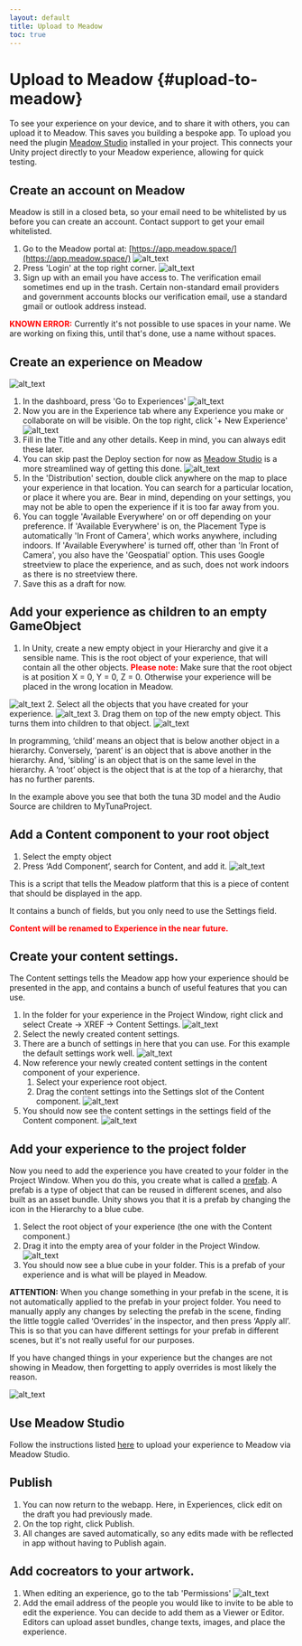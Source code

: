 ```yaml
---
layout: default
title: Upload to Meadow
toc: true
---
```


# Upload to Meadow {#upload-to-meadow}

To see your experience on your device, and to share it with others, you can upload it to Meadow. This saves you building a bespoke app.
To upload you need the plugin [Meadow Studio](https://manual.meadow.space/meadow-studio.html) installed in your project. This connects your Unity project directly to your Meadow experience, allowing for quick testing. 

## Create an account on Meadow 

Meadow is still in a closed beta, so your email need to be whitelisted by us before you can create an account. Contact support to get your email whitelisted.

1. Go to the Meadow portal at: [https://app.meadow.space/](https://app.meadow.space/)
![alt_text](images/m-pre-login.webp "Pre-Login")
2. Press 'Login' at the top right corner. 
![alt_text](images/m-login.webp "Login")
3. Sign up with an email you have access to. The verification email sometimes end up in the trash. Certain non-standard email providers and government accounts blocks our verification email, use a standard gmail or outlook address instead. 

**<font color="red">KNOWN ERROR:</font>** Currently it's not possible to use spaces in your name. We are working on fixing this, until that's done, use a name without spaces.

## Create an experience on Meadow

![alt_text](images/m-dashboard.webp "Dashboard")
1. In the dashboard, press 'Go to Experiences' 
![alt_text](images/m-experiences.webp "Experiences")
2. Now you are in the Experience tab where any Experience you make or collaborate on will be visible. On the top right, click '+ New Experience'
![alt_text](images/m-details.webp "Details")
3. Fill in the Title and any other details. Keep in mind, you can always edit these later.
4. You can skip past the Deploy section for now as [Meadow Studio](https://manual.meadow.space/meadow-studio.html) is a more streamlined way of getting this done.
![alt_text](images/m-map.webp "Map")
5. In the 'Distribution' section, double click anywhere on the map to place your experience in that location. You can search for a particular location, or place it where you are. Bear in mind, depending on your settings, you may not be able to open the experience if it is too far away from you.
6. You can toggle 'Available Everywhere' on or off depending on your preference. If 'Available Everywhere' is on, the Placement Type is automatically 'In Front of Camera', which works anywhere, including indoors. If 'Available Everywhere' is turned off, other than 'In Front of Camera', you also have the 'Geospatial' option. This uses Google streetview to place the experience, and as such, does not work indoors as there is no streetview there. 
7. Save this as a draft for now.  


## Add your experience as children to an empty GameObject

1. In Unity, create a new empty object in your Hierarchy and give it a sensible name. This is the root object of your experience, that will contain all the other objects.
<b><font color="red">Please note:</font></b> Make sure that the root object is at position X = 0, Y = 0, Z = 0. Otherwise your experience will be placed in the wrong location in Meadow.

![alt_text](images/create-prefab-root.webp "image_tooltip")
2. Select all the objects that you have created for your experience.
![alt_text](images/select-experience-objects.webp "image_tooltip")
3. Drag them on top of the new empty object. This turns them into children to that object.
![alt_text](images/child-to-prefab-root.webp "image_tooltip")

In programming, ‘child’ means an object that is below another object in a hierarchy. Conversely, ‘parent’ is an object that is above another in the hierarchy. And, ‘sibling’ is an object that is on the same level in the hierarchy. A ‘root’ object is the object that is at the top of a hierarchy, that has no further parents. 

In the example above you see that both the tuna 3D model and the Audio Source are children to MyTunaProject. 

## Add a Content component to your root object

1. Select the empty object
2. Press ‘Add Component’, search for Content, and add it.
![alt_text](images/add-content-component.webp "image_tooltip")

This is a script that tells the Meadow platform that this is a piece of content that should be displayed in the app. 

It contains a bunch of fields, but you only need to use the Settings field.

**<font color="red">Content will be renamed to Experience in the near future.</font>**

## Create your content settings. 

The Content settings tells the Meadow app how your experience should be presented in the app, and contains a bunch of useful features that you can use. 

1. In the folder for your experience in the Project Window, right click and select Create -> XREF -> Content Settings.
![alt_text](images/create-content-settings.webp "image_tooltip")
2. Select the newly created content settings. 
3. There are a bunch of settings in here that you can use. For this example the default settings work well. 
![alt_text](images/content-settings.webp "image_tooltip")
3. Now reference your newly created content settings in the content component of your experience. 
    1. Select your experience root object. 
    2. Drag the content settings into the Settings slot of the Content component. 
![alt_text](images/reference-content-settings.webp "image_tooltip")
4. You should now see the content settings in the settings field of the Content component.
![alt_text](images/content-settings-set.webp "image_tooltip")

## Add your experience to the project folder

Now you need to add the experience you have created to your folder in the Project Window. When you do this, you create what is called a [prefab](https://docs.unity3d.com/Manual/Prefabs.html). A prefab is a type of object that can be reused in different scenes, and also built as an asset bundle. Unity shows you that it is a prefab by changing the icon in the Hierarchy to a blue cube.

1. Select the root object of your experience (the one with the Content component.)
2. Drag it into the empty area of your folder in the Project Window. 
![alt_text](images/create-prefab.webp "image_tooltip")
3. You should now see a blue cube in your folder. This is a prefab of your experience and is what will be played in Meadow.

**ATTENTION:** When you change something in your prefab in the scene, it is not automatically applied to the prefab in your project folder. You need to manually apply any changes by selecting the prefab in the scene, finding the little toggle called ‘Overrides’ in the inspector, and then press ‘Apply all’. This is so that you can have different settings for your prefab in different scenes, but it's not really useful for our purposes.

If you have changed things in your experience but the changes are not showing in Meadow, then forgetting to apply overrides is most likely the reason.

![alt_text](images/apply-overrides.webp "image_tooltip")

## Use Meadow Studio

Follow the instructions listed [here](https://manual.meadow.space/meadow-studio.html) to upload your experience to Meadow via Meadow Studio. 

## Publish

1. You can now return to the webapp. Here, in Experiences, click edit on the draft you had previously made. 
2. On the top right, click Publish.
3. All changes are saved automatically, so any edits made with be reflected in app without having to Publish again.

## Add cocreators to your artwork. 

1. When editing an experience, go to the tab 'Permissions'
![alt_text](images/m-collaborators.webp "Collaborators")
2. Add the email address of the people you would like to invite to be able to edit the experience. You can decide to add them as a Viewer or Editor. Editors can upload asset bundles, change texts, images, and place the experience. 